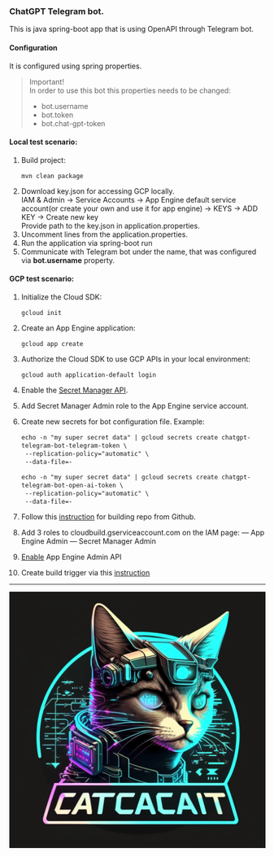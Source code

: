 ### ChatGPT Telegram bot.
This is java spring-boot app that is using OpenAPI through Telegram bot.

#### Configuration
It is configured using spring properties.
> Important! \
> In order to use this bot this properties needs to be changed:
> - bot.username
> - bot.token
> - bot.chat-gpt-token

#### Local test scenario: 

1. Build project:
    ```
    mvn clean package
    ```
2. Download key.json for accessing GCP locally. \
      IAM & Admin -> Service Accounts -> App Engine default service account(or create your own and use it for app engine) -> KEYS -> ADD KEY -> Create new key \
      Provide path to the key.json in application.properties.
3. Uncomment lines from the application.properties.
4. Run the application via spring-boot run
5. Communicate with Telegram bot under the name, that was configured via **bot.username** property.

#### GCP test scenario:
1. Initialize the Cloud SDK:
   ```
   gcloud init
   ```
2. Create an App Engine application:
   ```
   gcloud app create
   ```
3. Authorize the Cloud SDK to use GCP APIs in your local environment:
   ```
   gcloud auth application-default login
   ```
4. Enable the [Secret Manager API](https://console.cloud.google.com/flows/enableapi?apiid=secretmanager.googleapis.com&redirect=https://console.cloud.google.com&_ga=2.72503123.1749283848.1589680102-1322801348.1576371208&_gac=1.225110888.1587192241.CjwKCAjwp-X0BRAFEiwAheRui4GkVAiJEcD-d_dhMaMnTeAmRAMMUBXLV45atuLUiiLinEjPGLLbuhoCzD8QAvD_BwE).
5. Add Secret Manager Admin role to the App Engine service account.
6. Create new secrets for bot configuration file. Example:
   ```
   echo -n "my super secret data" | gcloud secrets create chatgpt-telegram-bot-telegram-token \
    --replication-policy="automatic" \
    --data-file=-
   ```
   
   ```
   echo -n "my super secret data" | gcloud secrets create chatgpt-telegram-bot-open-ai-token \
    --replication-policy="automatic" \
    --data-file=-
   ```
7. Follow this [instruction](https://cloud.google.com/build/docs/automating-builds/github/connect-repo-github) for building repo from Github.
8. Add 3 roles to cloudbuild.gserviceaccount.com on the IAM page:
   — App Engine Admin
   — Secret Manager Admin
9. [Enable](https://console.developers.google.com/apis/library/appengine.googleapis.com) App Engine Admin API
10. Create build trigger via this [instruction](https://cloud.google.com/build/docs/automating-builds/create-manage-triggers)
---
![logo.png](src/main/resources/logo.png)